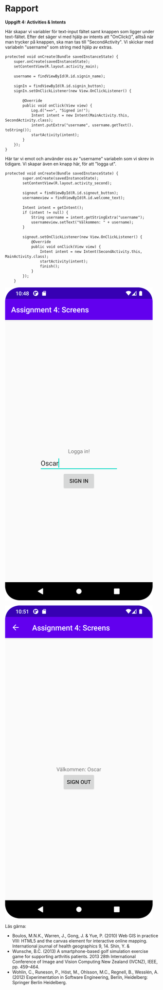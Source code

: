 
# Rapport

**Uppgift 4: Activities & Intents**


Här skapar vi variabler för text-input fältet samt knappen som ligger under text-fältet.
Efter det säger vi med hjälp av intents att "OnClick()", alltså när man trycker på knappen, ska man tas till "SecondActivity".
Vi skickar med variabeln "username" som string med hjälp av extras.
```
protected void onCreate(Bundle savedInstanceState) {
    super.onCreate(savedInstanceState);
    setContentView(R.layout.activity_main);

    username = findViewById(R.id.signin_name);

    signIn = findViewById(R.id.signin_button);
    signIn.setOnClickListener(new View.OnClickListener() {

        @Override
        public void onClick(View view) {
            Log.d("==>", "Signed in!");
            Intent intent = new Intent(MainActivity.this, SecondActivity.class);
            intent.putExtra("username", username.getText(). toString());
            startActivity(intent);
        }
    });
}
```
Här tar vi emot och använder oss av "username" variabeln som vi skrev in tidigare.
Vi skapar även en knapp här, för att "logga ut".
```
protected void onCreate(Bundle savedInstanceState) {
        super.onCreate(savedInstanceState);
        setContentView(R.layout.activity_second);

        signout = findViewById(R.id.signout_button);
        usernameview = findViewById(R.id.welcome_text);

        Intent intent = getIntent();
        if (intent != null) {
            String username = intent.getStringExtra("username");
            usernameview.setText("Välkommen: " + username);
        }

        signout.setOnClickListener(new View.OnClickListener() {
            @Override
            public void onClick(View view) {
                Intent intent = new Intent(SecondActivity.this, MainActivity.class);
                startActivity(intent);
                finish();
            }
        });
    }
```

![](login.png)

![](welcome.png)

Läs gärna:

- Boulos, M.N.K., Warren, J., Gong, J. & Yue, P. (2010) Web GIS in practice VIII: HTML5 and the canvas element for interactive online mapping. International journal of health geographics 9, 14. Shin, Y. &
- Wunsche, B.C. (2013) A smartphone-based golf simulation exercise game for supporting arthritis patients. 2013 28th International Conference of Image and Vision Computing New Zealand (IVCNZ), IEEE, pp. 459–464.
- Wohlin, C., Runeson, P., Höst, M., Ohlsson, M.C., Regnell, B., Wesslén, A. (2012) Experimentation in Software Engineering, Berlin, Heidelberg: Springer Berlin Heidelberg.
